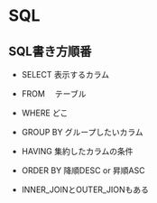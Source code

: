 # SQL

## SQL書き方順番

- SELECT   表示するカラム
- FROM　   テーブル
- WHERE    どこ
- GROUP BY グループしたいカラム
- HAVING   集約したカラムの条件
- ORDER BY 降順DESC or 昇順ASC

- INNER_JOINとOUTER_JIONもある
